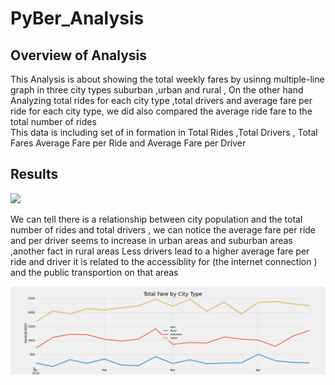 # PyBer_Analysis


## Overview of Analysis

This Analysis is about showing the total weekly fares by usinng   multiple-line graph in three city types  suburban ,urban and rural , On the other hand Analyzing total rides for each city type ,total drivers  and average fare per ride for each city type, we did also compared   the average ride fare to the total number of rides  
This data is  including set of in formation  in Total Rides	,Total Drivers ,	Total Fares	Average Fare per Ride and 	Average Fare per Driver


## Results


 
 
 
![](analysis/Fig8.png)




We can tell there is a relationship between city population and the total number of rides and total drivers , we can notice the average fare per ride and per driver seems to increase in urban areas and suburban areas ,another fact  in rural areas Less drivers   lead to a higher average fare per ride and driver 
it is related to  the accessiblity for (the internet connection ) and the public transportion on that areas  

![](analysis/PyBer_fare_summary.png)
